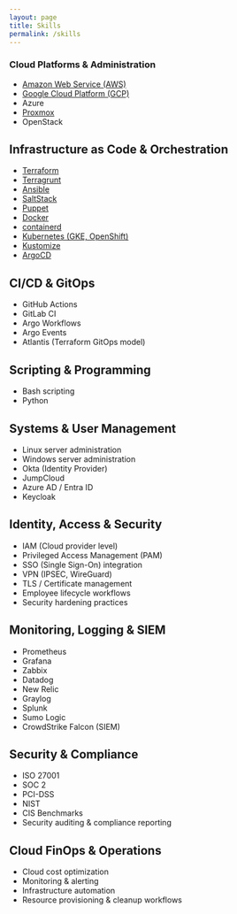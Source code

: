 ```yaml
---
layout: page
title: Skills
permalink: /skills
---
```


### Cloud Platforms & Administration

- [Amazon Web Service (AWS)](/aws/cloud/2025/05/05/AWS.html)
- [Google Cloud Platform (GCP)](gcp/cloud/2025/05/05/GCP.html)
- Azure
- [Proxmox](gcp/cloud/2025/05/05/Proxmox.html)
- OpenStack

## Infrastructure as Code & Orchestration
- [Terraform](aws/cloud/2025/05/05/Terraform.html)
- [Terragrunt](aws/cloud/2025/05/05/Zabbix.html)
- [Ansible](aws/cloud/2025/05/05/Ansible.html)
- [SaltStack](aws/cloud/2025/05/05/SaltStack.html)
- [Puppet](aws/cloud/2025/05/05/Puppet.html)
- [Docker](aws/cloud/2025/05/05/Docker.html)
- [containerd](aws/cloud/2025/05/05/Containerd.html)
- [Kubernetes (GKE, OpenShift)](aws/cloud/2025/05/05/Kubernetes.html)
- [Kustomize](aws/cloud/2025/05/05/Kustomize.html)
- [ArgoCD](aws/cloud/2025/05/05/ArgoCD.html)

## CI/CD & GitOps
- GitHub Actions
- GitLab CI
- Argo Workflows
- Argo Events
- Atlantis (Terraform GitOps model)

## Scripting & Programming
- Bash scripting
- Python

## Systems & User Management
- Linux server administration
- Windows server administration
- Okta (Identity Provider)
- JumpCloud
- Azure AD / Entra ID
- Keycloak

## Identity, Access & Security
- IAM (Cloud provider level)
- Privileged Access Management (PAM)
- SSO (Single Sign-On) integration
- VPN (IPSEC, WireGuard)
- TLS / Certificate management
- Employee lifecycle workflows
- Security hardening practices

## Monitoring, Logging & SIEM
- Prometheus
- Grafana
- Zabbix
- Datadog
- New Relic
- Graylog
- Splunk
- Sumo Logic
- CrowdStrike Falcon (SIEM)

## Security & Compliance
- ISO 27001
- SOC 2
- PCI-DSS
- NIST
- CIS Benchmarks
- Security auditing & compliance reporting

## Cloud FinOps & Operations
- Cloud cost optimization
- Monitoring & alerting
- Infrastructure automation
- Resource provisioning & cleanup workflows
